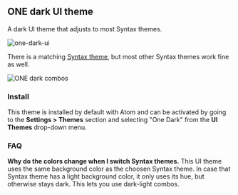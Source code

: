 ## ONE dark UI theme

A dark UI theme that adjusts to most Syntax themes.

![one-dark-ui](https://cloud.githubusercontent.com/assets/378023/5887665/e5ca740c-a421-11e4-94a2-0c25984fef3c.png)

There is a matching [Syntax theme](https://atom.io/themes/one-dark-syntax), but most other Syntax themes work fine as well.

![ONE dark combos](https://cloud.githubusercontent.com/assets/378023/6142256/03ca3726-b1f6-11e4-82f6-e2c4e9b0aedf.png)

### Install

This theme is installed by default with Atom and can be activated by going to the __Settings > Themes__ section and selecting "One Dark" from the __UI Themes__ drop-down menu.

### FAQ

__Why do the colors change when I switch Syntax themes.__
This UI theme uses the same background color as the choosen Syntax theme. In case that Syntax theme has a light background color, it only uses its hue, but otherwise stays dark. This lets you use dark-light combos.

